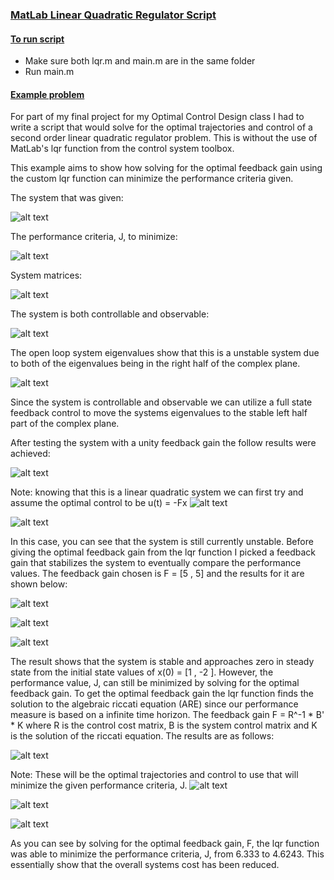### <ins>MatLab Linear Quadratic Regulator Script</ins>

#### <ins>To run script</ins>

* Make sure both lqr.m and main.m are in the same folder
* Run main.m 

#### <ins>Example problem</ins>

For part of my final project for my Optimal Control Design class I had 
to write a script that would solve for the optimal trajectories and control of a second order linear quadratic regulator problem.
This is without the use of MatLab's lqr function from the control system toolbox.

This example aims to show how solving for the optimal feedback gain using the custom lqr function can minimize the 
performance criteria given.

The system that was given:

 ![alt text](github_images/example_system1.png "System")
 
The performance criteria, J, to minimize:
 
 ![alt text](github_images/example_performance_criteria.png "System Performance Criteria")

System matrices:

 ![alt text](github_images/example_system_matrices1.png "System Matrices")

The system is both controllable and observable:

 ![alt text](github_images/example_system_control_obsv.png "System is Controllable and Observable")

The open loop system eigenvalues show that this is a unstable system due to both of the eigenvalues
being in the right half of the complex plane.

 ![alt text](github_images/example_OL_eig.png "System is Controllable and Observable")

Since the system is controllable and observable we can utilize a full state feedback control to
move the systems eigenvalues to the stable left half part of the complex plane.

After testing the system with a unity feedback gain the follow results were achieved:

 ![alt text](github_images/example_unity_eig.png "")
 
Note: knowing that this is a linear quadratic system we can first try and assume the optimal control to 
be u(t) = -Fx
 ![alt text](github_images/example_unity_functions.png "System is Controllable and Observable")

 ![alt text](github_images/example_unity_plot.png "System is Controllable and Observable")

In this case, you can see that the system is still currently unstable.
Before giving the optimal feedback gain from the lqr function I picked a feedback gain that
stabilizes the system to eventually compare the performance values.
The feedback gain chosen is F = [5 , 5] and the results for it are shown below:

 ![alt text](github_images/example_chosen_eig.png "Eigenvalues")
 
 ![alt text](github_images/example_chosen_function.png "Trajectories and control")

 ![alt text](github_images/example_chosen_plot.png "System is Controllable and Observable")

The result shows that the system is stable and approaches zero in steady state from the initial state values of x(0) = [1 , -2 ].
However, the performance value, J, can still be minimized by solving for the optimal feedback gain. To get the optimal feedback gain the 
lqr function finds the solution to the algebraic riccati equation (ARE) since our performance measure is based on a 
infinite time horizon. The feedback gain F = R^-1 * B' * K where R is the control cost matrix, B is the system control matrix 
and K is the solution of the riccati equation. The results are as follows:

 ![alt text](github_images/example_lqr_eig.png "System is Controllable and Observable")
 
 Note: These will be the optimal trajectories and control to use that will minimize the given
 performance criteria, J.
 ![alt text](github_images/example_lqr_functions.png "System is Controllable and Observable")

 ![alt text](github_images/example_lqr_.png "System is Controllable and Observable")

 ![alt text](github_images/example_lqr_plot.png "System is Controllable and Observable")

As you can see by solving for the optimal feedback gain, F, the lqr function was able to minimize
the performance criteria, J, from 6.333 to 4.6243. This essentially show that the overall systems cost has been 
reduced.
